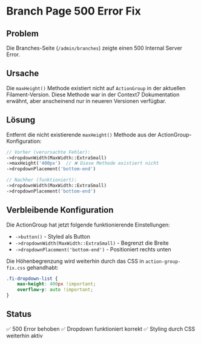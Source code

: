 # Branch Page 500 Error Fix

## Problem
Die Branches-Seite (`/admin/branches`) zeigte einen 500 Internal Server Error.

## Ursache
Die `maxHeight()` Methode existiert nicht auf `ActionGroup` in der aktuellen Filament-Version. Diese Methode war in der Context7 Dokumentation erwähnt, aber anscheinend nur in neueren Versionen verfügbar.

## Lösung
Entfernt die nicht existierende `maxHeight()` Methode aus der ActionGroup-Konfiguration:

```php
// Vorher (verursachte Fehler):
->dropdownWidth(MaxWidth::ExtraSmall)
->maxHeight('400px')  // ❌ Diese Methode existiert nicht
->dropdownPlacement('bottom-end')

// Nachher (funktioniert):
->dropdownWidth(MaxWidth::ExtraSmall)
->dropdownPlacement('bottom-end')
```

## Verbleibende Konfiguration
Die ActionGroup hat jetzt folgende funktionierende Einstellungen:
- `->button()` - Styled als Button
- `->dropdownWidth(MaxWidth::ExtraSmall)` - Begrenzt die Breite
- `->dropdownPlacement('bottom-end')` - Positioniert rechts unten

Die Höhenbegrenzung wird weiterhin durch das CSS in `action-group-fix.css` gehandhabt:
```css
.fi-dropdown-list {
    max-height: 400px !important;
    overflow-y: auto !important;
}
```

## Status
✅ 500 Error behoben
✅ Dropdown funktioniert korrekt
✅ Styling durch CSS weiterhin aktiv